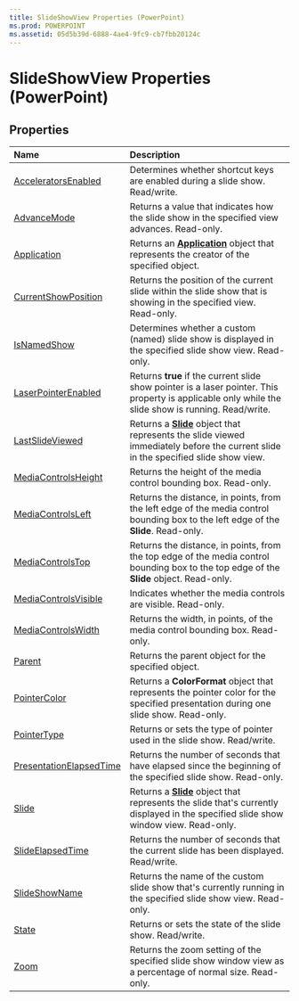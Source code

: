 ```yaml
---
title: SlideShowView Properties (PowerPoint)
ms.prod: POWERPOINT
ms.assetid: 05d5b39d-6888-4ae4-9fc9-cb7fbb20124c
---
```



# SlideShowView Properties (PowerPoint)

## Properties



|**Name**|**Description**|
|:-----|:-----|
|[AcceleratorsEnabled](slideshowview-acceleratorsenabled-property-powerpoint.md)|Determines whether shortcut keys are enabled during a slide show. Read/write.|
|[AdvanceMode](slideshowview-advancemode-property-powerpoint.md)|Returns a value that indicates how the slide show in the specified view advances. Read-only.|
|[Application](slideshowview-application-property-powerpoint.md)|Returns an  **[Application](application-object-powerpoint.md)** object that represents the creator of the specified object.|
|[CurrentShowPosition](slideshowview-currentshowposition-property-powerpoint.md)|Returns the position of the current slide within the slide show that is showing in the specified view. Read-only.|
|[IsNamedShow](slideshowview-isnamedshow-property-powerpoint.md)|Determines whether a custom (named) slide show is displayed in the specified slide show view. Read-only.|
|[LaserPointerEnabled](slideshowview-laserpointerenabled-property-powerpoint.md)|Returns  **true** if the current slide show pointer is a laser pointer. This property is applicable only while the slide show is running. Read/write.|
|[LastSlideViewed](slideshowview-lastslideviewed-property-powerpoint.md)|Returns a  **[Slide](slide-object-powerpoint.md)** object that represents the slide viewed immediately before the current slide in the specified slide show view.|
|[MediaControlsHeight](slideshowview-mediacontrolsheight-property-powerpoint.md)|Returns the height of the media control bounding box. Read-only.|
|[MediaControlsLeft](slideshowview-mediacontrolsleft-property-powerpoint.md)|Returns the distance, in points, from the left edge of the media control bounding box to the left edge of the  **Slide**. Read-only.|
|[MediaControlsTop](slideshowview-mediacontrolstop-property-powerpoint.md)|Returns the distance, in points, from the top edge of the media control bounding box to the top edge of the  **Slide** object. Read-only.|
|[MediaControlsVisible](slideshowview-mediacontrolsvisible-property-powerpoint.md)|Indicates whether the media controls are visible. Read-only.|
|[MediaControlsWidth](slideshowview-mediacontrolswidth-property-powerpoint.md)|Returns the width, in points, of the media control bounding box. Read-only.|
|[Parent](slideshowview-parent-property-powerpoint.md)|Returns the parent object for the specified object.|
|[PointerColor](slideshowview-pointercolor-property-powerpoint.md)|Returns a  **ColorFormat** object that represents the pointer color for the specified presentation during one slide show. Read-only.|
|[PointerType](slideshowview-pointertype-property-powerpoint.md)|Returns or sets the type of pointer used in the slide show. Read/write.|
|[PresentationElapsedTime](slideshowview-presentationelapsedtime-property-powerpoint.md)|Returns the number of seconds that have elapsed since the beginning of the specified slide show. Read-only.|
|[Slide](slideshowview-slide-property-powerpoint.md)|Returns a  **[Slide](slide-object-powerpoint.md)** object that represents the slide that's currently displayed in the specified slide show window view. Read-only.|
|[SlideElapsedTime](slideshowview-slideelapsedtime-property-powerpoint.md)|Returns the number of seconds that the current slide has been displayed. Read/write.|
|[SlideShowName](slideshowview-slideshowname-property-powerpoint.md)|Returns the name of the custom slide show that's currently running in the specified slide show view. Read-only.|
|[State](slideshowview-state-property-powerpoint.md)|Returns or sets the state of the slide show. Read/write.|
|[Zoom](slideshowview-zoom-property-powerpoint.md)|Returns the zoom setting of the specified slide show window view as a percentage of normal size. Read-only.|

